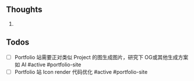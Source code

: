 ## Thoughts
1. 
## Todos
- [ ] Portfolio 站需要正对类似 Project 的图生成图片，研究下 OG或其他生成方案如 AI #active #portfolio-site 
- [ ]  Portfolio 站 Icon render 代码优化 #active #portfolio-site 